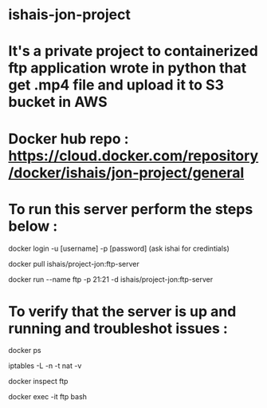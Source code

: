 # ishais-jon-project

# It's a private project to containerized ftp application wrote in python that get .mp4 file and upload it to S3 bucket in AWS


# Docker hub repo : https://cloud.docker.com/repository/docker/ishais/jon-project/general


# To run this server perform the steps below :

docker login -u [username] -p [password] (ask ishai for credintials)

docker pull ishais/project-jon:ftp-server

docker run --name ftp -p 21:21 -d ishais/project-jon:ftp-server


# To verify that the server is up and running and troubleshot issues :

docker ps 

iptables -L -n -t nat -v

docker inspect ftp

docker exec -it ftp bash
